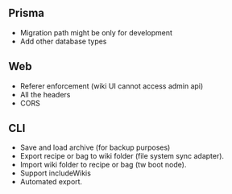 
## Prisma

- Migration path might be only for development
- Add other database types

## Web 

- Referer enforcement (wiki UI cannot access admin api)
- All the headers 
- CORS

## CLI

- Save and load archive (for backup purposes)
- Export recipe or bag to wiki folder (file system sync adapter).
- Import wiki folder to recipe or bag (tw boot node).
- Support includeWikis
- Automated export.
